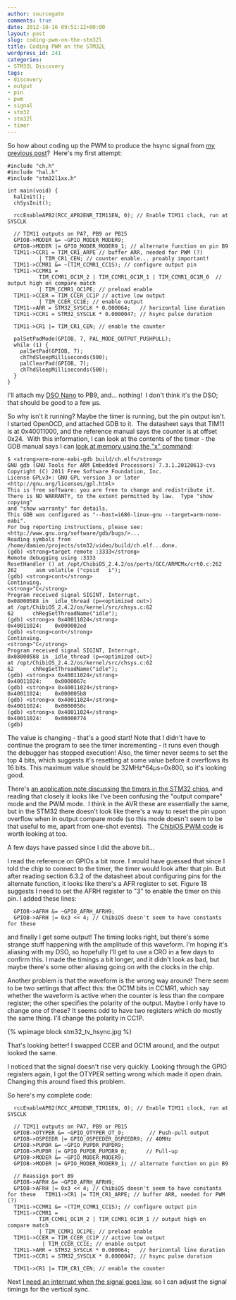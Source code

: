 ```yaml
---
author: sourcegate
comments: true
date: 2012-10-16 09:51:12+00:00
layout: post
slug: coding-pwm-on-the-stm32l
title: Coding PWM on the STM32L
wordpress_id: 241
categories:
- STM32L Discovery
tags:
- discovery
- output
- pin
- pwm
- signal
- stm32
- stm32l
- timer
---
```


So how about coding up the PWM to produce the hsync signal from [my previous post](http://sourcegate.wordpress.com/2012/10/10/more-timing-video-signals-on-the-stm32l-discovery/)?  Here's my first attempt:

    
    #include "ch.h"
    #include "hal.h"
    #include "stm32l1xx.h"
    
    int main(void) {
      halInit();
      chSysInit();
    
      rccEnableAPB2(RCC_APB2ENR_TIM11EN, 0); // Enable TIM11 clock, run at SYSCLK
    
      // TIM11 outputs on PA7, PB9 or PB15
      GPIOB->MODER &= ~GPIO_MODER_MODER9;
      GPIOB->MODER |= GPIO_MODER_MODER9_1; // alternate function on pin B9
      TIM11->CCR1 = TIM_CR1_ARPE // buffer ARR, needed for PWM (?)
              | TIM_CR1_CEN; // counter enable... proably important!
      TIM11->CCMR1 &= ~(TIM_CCMR1_CC1S); // configure output pin
      TIM11->CCMR1 =
              TIM_CCMR1_OC1M_2 | TIM_CCMR1_OC1M_1 | TIM_CCMR1_OC1M_0  // output high on compare match
              | TIM_CCMR1_OC1PE; // preload enable
      TIM11->CCER = TIM_CCER_CC1P // active low output
              | TIM_CCER_CC1E; // enable output
      TIM11->ARR = STM32_SYSCLK * 0.000064;   // horizontal line duration
      TIM11->CCR1 = STM32_SYSCLK * 0.0000047; // hsync pulse duration
    
      TIM11->CR1 |= TIM_CR1_CEN; // enable the counter
    
      palSetPadMode(GPIOB, 7, PAL_MODE_OUTPUT_PUSHPULL);
      while (1) {
        palSetPad(GPIOB, 7);
        chThdSleepMilliseconds(500);
        palClearPad(GPIOB, 7);
        chThdSleepMilliseconds(500);
      }
    }


I'll attach my [DSO Nano](http://www.seeedstudio.com/depot/dso-nano-v2-p-681.html?cPath=174) to PB9, and... nothing!  I don't think it's the DSO; that should be good to a few μs.

So why isn't it running? Maybe the timer is running, but the pin output isn't.  I started OpenOCD, and attached GDB to it.  The datasheet says that TIM11 is at 0x40011000, and the reference manual says the counter is at offset 0x24.  With this information, I can look at the contents of the timer - the GDB manual says I can [look at memory using the "x" command](http://sourceware.org/gdb/current/onlinedocs/gdb/Memory.html#Memory):

    
    $ <strong>arm-none-eabi-gdb build/ch.elf</strong>
    GNU gdb (GNU Tools for ARM Embedded Processors) 7.3.1.20120613-cvs
    Copyright (C) 2011 Free Software Foundation, Inc.
    License GPLv3+: GNU GPL version 3 or later <http://gnu.org/licenses/gpl.html>
    This is free software: you are free to change and redistribute it.
    There is NO WARRANTY, to the extent permitted by law.  Type "show copying"
    and "show warranty" for details.
    This GDB was configured as "--host=i686-linux-gnu --target=arm-none-eabi".
    For bug reporting instructions, please see:
    <http://www.gnu.org/software/gdb/bugs/>...
    Reading symbols from /home/damien/projects/stm32/video/build/ch.elf...done.
    (gdb) <strong>target remote :3333</strong>
    Remote debugging using :3333
    ResetHandler () at /opt/ChibiOS_2.4.2/os/ports/GCC/ARMCMx/crt0.c:262
    262      asm volatile ("cpsid   i");
    (gdb) <strong>cont</strong>
    Continuing.
    <strong>^C</strong>
    Program received signal SIGINT, Interrupt.
    0x08000588 in _idle_thread (p=<optimized out>)
    at /opt/ChibiOS_2.4.2/os/kernel/src/chsys.c:62
    62      chRegSetThreadName("idle");
    (gdb) <strong>x 0x40011024</strong>
    0x40011024:    0x000002ed
    (gdb) <strong>cont</strong>
    Continuing.
    <strong>^C</strong>
    Program received signal SIGINT, Interrupt.
    0x08000588 in _idle_thread (p=<optimized out>)
    at /opt/ChibiOS_2.4.2/os/kernel/src/chsys.c:62
    62      chRegSetThreadName("idle");
    (gdb) <strong>x 0x40011024</strong>
    0x40011024:    0x0000067c
    (gdb) <strong>x 0x40011024</strong>
    0x40011024:    0x000005b8
    (gdb) <strong>x 0x40011024</strong>
    0x40011024:    0x0000050c
    (gdb) <strong>x 0x40011024</strong>
    0x40011024:    0x00000774
    (gdb)


The value is changing - that's a good start! Note that I didn't have to continue the program to see the timer incrementing - it runs even though the debugger has stopped execution! Also, the timer never seems to set the top 4 bits, which suggests it's resetting at some value before it overflows its 16 bits. This maximum value should be 32MHz*64μs=0x800, so it's looking good.

There's [an application note discussing the timers in the STM32 chips](http://www.st.com/internet/com/TECHNICAL_RESOURCES/TECHNICAL_LITERATURE/APPLICATION_NOTE/DM00042534.pdf), and reading that closely it looks like I've been confusing the "output compare" mode and the PWM mode.  I think in the AVR these are essentially the same, but in the STM32 there doesn't look like there's a way to reset the pin upon overflow when in output compare mode (so this mode doesn't seem to be that useful to me, apart from one-shot events).  The [ChibiOS PWM code](http://chibios.sourceforge.net/docs/hal_stm32l1xx_rm/pwm__lld_8c_source.html#l00367) is worth looking at too.

A few days have passed since I did the above bit...

I read the reference on GPIOs a bit more. I would have guessed that since I told the chip to connect to the timer, the timer would look after that pin. But after reading section 6.3.2 of the datasheet about configuring pins for the alternate function, it looks like there's a AFR register to set. Figure 18 suggests I need to set the AFRH register to "3" to enable the timer on this pin. I added these lines:

    
      GPIOB->AFRH &= ~GPIO_AFRH_AFRH9;
      GPIOB->AFRH |= 0x3 << 4; // ChibiOS doesn't seem to have constants for these


and finally I get some output! The timing looks right, but there's some strange stuff happening with the amplitude of this waveform. I'm hoping it's aliasing with my DSO, so hopefully I'll get to use a CRO in a few days to confirm this. I made the timings a bit longer, and it didn't look as bad, but maybe there's some other aliasing going on with the clocks in the chip.

Another problem is that the waveform is the wrong way around! There seem to be two settings that affect this: the OC1M bits in CCMR1, which say whether the waveform is active when the counter is less than the compare register; the other specifies the polarity of the output. Maybe I only have to change one of these? It seems odd to have two registers which do mostly the same thing. I'll change the polarity in CC1P.

{% wpimage block stm32_tv_hsync.jpg %}

That's looking better! I swapped CCER and OC1M around, and the output looked the same.

I noticed that the signal doesn't rise very quickly. Looking through the GPIO registers again, I got the OTYPER setting wrong which made it open drain. Changing this around fixed this problem.

So here's my complete code:

    
      rccEnableAPB2(RCC_APB2ENR_TIM11EN, 0); // Enable TIM11 clock, run at SYSCLK
    
      // TIM11 outputs on PA7, PB9 or PB15
      GPIOB->OTYPER &= ~GPIO_OTYPER_OT_9;        // Push-pull output
      GPIOB->OSPEEDR |= GPIO_OSPEEDER_OSPEEDR9; // 40MHz
      GPIOB->PUPDR &= ~GPIO_PUPDR_PUPDR9;
      GPIOB->PUPDR |= GPIO_PUPDR_PUPDR9_0;      // Pull-up
      GPIOB->MODER &= ~GPIO_MODER_MODER9;
      GPIOB->MODER |= GPIO_MODER_MODER9_1; // alternate function on pin B9
    
      // Reassign port B9
      GPIOB->AFRH &= ~GPIO_AFRH_AFRH9;
      GPIOB->AFRH |= 0x3 << 4; // ChibiOS doesn't seem to have constants for these   TIM11->CR1 |= TIM_CR1_ARPE; // buffer ARR, needed for PWM (?)
      TIM11->CCMR1 &= ~(TIM_CCMR1_CC1S); // configure output pin
      TIM11->CCMR1 =
              TIM_CCMR1_OC1M_2 | TIM_CCMR1_OC1M_1 // output high on compare match
              | TIM_CCMR1_OC1PE; // preload enable
      TIM11->CCER = TIM_CCER_CC1P // active low output
               | TIM_CCER_CC1E; // enable output
      TIM11->ARR = STM32_SYSCLK * 0.000064;   // horizontal line duration
      TIM11->CCR1 = STM32_SYSCLK * 0.0000047; // hsync pulse duration
    
      TIM11->CR1 |= TIM_CR1_CEN; // enable the counter


Next [I need an interrupt when the signal goes low](http://sourcegate.wordpress.com/2012/10/18/starting-on-the-vsync-interrupts/), so I can adjust the signal timings for the vertical sync.
